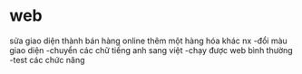 # web
sửa giao diện thành bán hàng online thêm một hàng hóa khác nx 
-đổi màu giao diện
-chuyển các chữ tiếng anh sang việt 
-chạy được web bình thường 
-test các chức năng 

